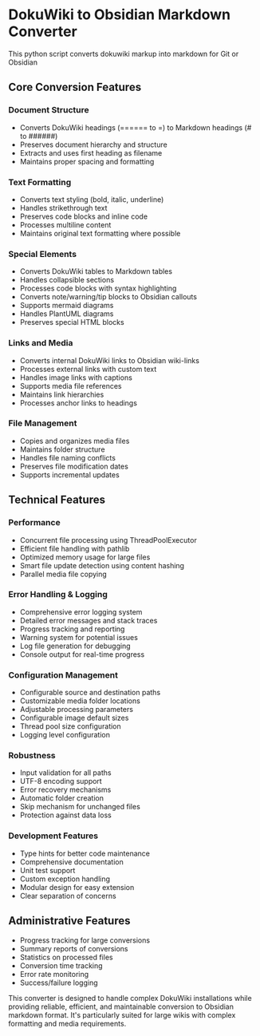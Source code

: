 # DokuWiki to Obsidian Markdown Converter
This python script converts dokuwiki markup into markdown for Git or Obsidian

## Core Conversion Features

### Document Structure
- Converts DokuWiki headings (====== to =) to Markdown headings (# to ######)
- Preserves document hierarchy and structure
- Extracts and uses first heading as filename
- Maintains proper spacing and formatting

### Text Formatting
- Converts text styling (bold, italic, underline)
- Handles strikethrough text
- Preserves code blocks and inline code
- Processes multiline content
- Maintains original text formatting where possible

### Special Elements
- Converts DokuWiki tables to Markdown tables
- Handles collapsible sections
- Processes code blocks with syntax highlighting
- Converts note/warning/tip blocks to Obsidian callouts
- Supports mermaid diagrams
- Handles PlantUML diagrams
- Preserves special HTML blocks

### Links and Media
- Converts internal DokuWiki links to Obsidian wiki-links
- Processes external links with custom text
- Handles image links with captions
- Supports media file references
- Maintains link hierarchies
- Processes anchor links to headings

### File Management
- Copies and organizes media files
- Maintains folder structure
- Handles file naming conflicts
- Preserves file modification dates
- Supports incremental updates

## Technical Features

### Performance
- Concurrent file processing using ThreadPoolExecutor
- Efficient file handling with pathlib
- Optimized memory usage for large files
- Smart file update detection using content hashing
- Parallel media file copying

### Error Handling & Logging
- Comprehensive error logging system
- Detailed error messages and stack traces
- Progress tracking and reporting
- Warning system for potential issues
- Log file generation for debugging
- Console output for real-time progress

### Configuration Management
- Configurable source and destination paths
- Customizable media folder locations
- Adjustable processing parameters
- Configurable image default sizes
- Thread pool size configuration
- Logging level configuration

### Robustness
- Input validation for all paths
- UTF-8 encoding support
- Error recovery mechanisms
- Automatic folder creation
- Skip mechanism for unchanged files
- Protection against data loss

### Development Features
- Type hints for better code maintenance
- Comprehensive documentation
- Unit test support
- Custom exception handling
- Modular design for easy extension
- Clear separation of concerns

## Administrative Features
- Progress tracking for large conversions
- Summary reports of conversions
- Statistics on processed files
- Conversion time tracking
- Error rate monitoring
- Success/failure logging

This converter is designed to handle complex DokuWiki installations while providing reliable, efficient, and maintainable conversion to Obsidian markdown format. It's particularly suited for large wikis with complex formatting and media requirements.